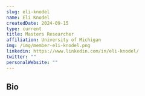 ```yaml
---
slug: eli-knodel
name: Eli Knodel
createdDate: 2024-09-15
type: current
title: Masters Researcher
affiliation: University of Michigan
img: /img/member-eli-knodel.png
linkedin: https://www.linkedin.com/in/eli-knodel/
twitter: ""
personalWebsite: ""
---
```


## Bio

